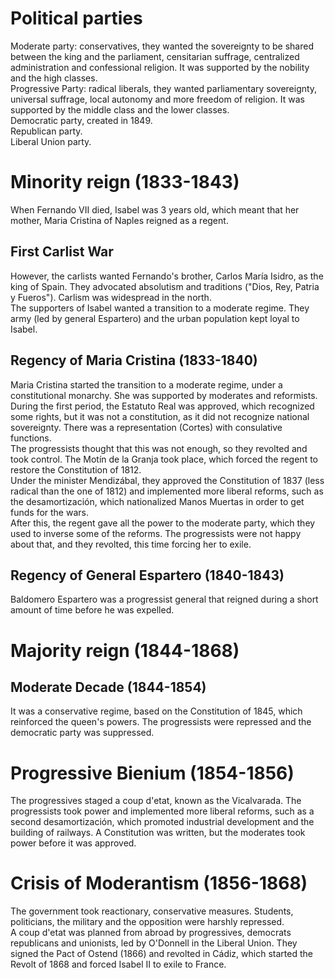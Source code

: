 # Political parties
Moderate party: conservatives, they wanted the sovereignty to be shared between the king and the parliament, censitarian suffrage, centralized administration and confessional religion. It was supported by the nobility and the high classes.  
Progressive Party: radical liberals, they wanted parliamentary sovereignty, universal suffrage, local autonomy and more freedom of religion. It was supported by the middle class and the lower classes.  
Democratic party, created in 1849.  
Republican party.  
Liberal Union party.

# Minority reign (1833-1843)
When Fernando VII died, Isabel was 3 years old, which meant that her mother, Maria Cristina of Naples reigned as a regent.  

## First Carlist War
However, the carlists wanted Fernando's brother, Carlos María Isidro, as the king of Spain. They advocated absolutism and traditions ("Dios, Rey, Patria y Fueros"). Carlism was widespread in the north.  
The supporters of Isabel wanted a transition to a moderate regime. They army (led by general Espartero) and the urban population kept loyal to Isabel.  

## Regency of Maria Cristina (1833-1840)
Maria Cristina started the transition to a moderate regime, under a constitutional monarchy. She was supported by moderates and reformists.  
During the first period, the Estatuto Real was approved, which recognized some rights, but it was not a constitution, as it did not recognize national sovereignty. There was a representation (Cortes) with consulative functions.  
The progressists thought that this was not enough, so they revolted and took control. The Motín de la Granja took place, which forced the regent to restore the Constitution of 1812.  
Under the minister Mendizábal, they approved the Constitution of 1837 (less radical than the one of 1812) and implemented more liberal reforms, such as the desamortización, which nationalized Manos Muertas in order to get funds for the wars.  
After this, the regent gave all the power to the moderate party, which they used to inverse some of the reforms. The progressists were not happy about that, and they revolted, this time forcing her to exile.

## Regency of General Espartero (1840-1843)
Baldomero Espartero was a progressist general that reigned during a short amount of time before he was expelled.


# Majority reign (1844-1868)

## Moderate Decade (1844-1854)
It was a conservative regime, based on the Constitution of 1845, which reinforced the queen's powers. The progressists were repressed and the democratic party was suppressed.

# Progressive Bienium (1854-1856)
The progressives staged a coup d'etat, known as the Vicalvarada. The progressists took power and implemented more liberal reforms, such as a second desamortización, which promoted industrial development and the building of railways. A Constitution was written, but the moderates took power before it was approved.  

# Crisis of Moderantism (1856-1868)
The government took reactionary, conservative measures. Students, politicians, the military and the opposition were harshly repressed.  
A coup d'etat was planned from abroad by progressives, democrats republicans and unionists, led by O'Donnell in the Liberal Union. They signed the Pact of Ostend (1866) and revolted in Cádiz, which started the Revolt of 1868 and forced Isabel II to exile to France.